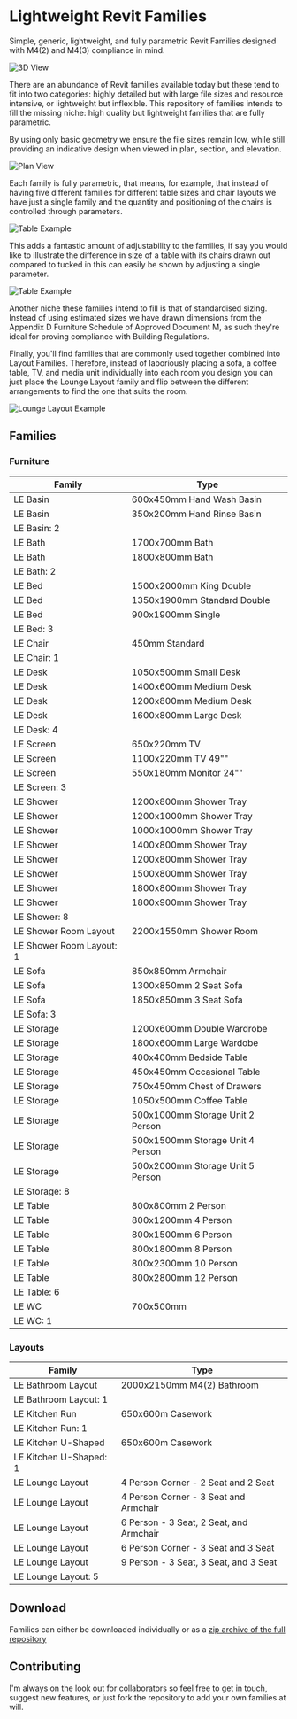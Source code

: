 # Lightweight Revit Families

Simple, generic, lightweight, and fully parametric Revit Families designed with M4(2) and M4(3) compliance in mind.

![3D View](https://raw.githubusercontent.com/StudioLE/RevitFamilies/master/Examples/Screenshots/Index%203D.png)

There are an abundance of Revit families available today but these tend to fit into two categories: highly detailed but with large file sizes and resource intensive, or lightweight but inflexible. This repository of families intends to fill the missing niche: high quality but lightweight families that are fully parametric.

By using only basic geometry we ensure the file sizes remain low, while still providing an indicative design when viewed in plan, section, and elevation.

![Plan View](https://raw.githubusercontent.com/StudioLE/RevitFamilies/master/Examples/Screenshots/Index%20Plan%2001.png)

Each family is fully parametric, that means, for example, that instead of having five different families for different table sizes and chair layouts we have just a single family and the quantity and positioning of the chairs is controlled through parameters.

![Table Example](https://raw.githubusercontent.com/StudioLE/RevitFamilies/master/Examples/Screenshots/Table%20Example%2002.gif)

This adds a fantastic amount of adjustability to the families, if say you would like to illustrate the difference in size of a table with its chairs drawn out compared to tucked in this can easily be shown by adjusting a single parameter.

![Table Example](https://raw.githubusercontent.com/StudioLE/RevitFamilies/master/Examples/Screenshots/Table%20Example%2001.gif)

Another niche these families intend to fill is that of standardised sizing. Instead of using estimated sizes we have drawn dimensions from the Appendix D Furniture Schedule of Approved Document M, as such they're ideal for proving compliance with Building Regulations.

Finally, you'll find families that are commonly used together combined into Layout Families. Therefore, instead of laboriously placing a sofa, a coffee table, TV, and media unit individually into each room you design you can just place the Lounge Layout family and flip between the different arrangements to find the one that suits the room.

![Lounge Layout Example](https://raw.githubusercontent.com/StudioLE/RevitFamilies/master/Examples/Screenshots/Lounge%20Layout%20Example%2001.gif)

## Families

### Furniture

| Family | Type |
| --- | --- |
| LE Basin | 600x450mm Hand Wash Basin |
| LE Basin | 350x200mm Hand Rinse Basin |
| LE Basin: 2 |  |
| LE Bath | 1700x700mm Bath |
| LE Bath | 1800x800mm Bath |
| LE Bath: 2 |  |
| LE Bed | 1500x2000mm King Double |
| LE Bed | 1350x1900mm Standard Double |
| LE Bed | 900x1900mm Single |
| LE Bed: 3 |  |
| LE Chair | 450mm Standard |
| LE Chair: 1 |  |
| LE Desk | 1050x500mm Small Desk |
| LE Desk | 1400x600mm Medium Desk |
| LE Desk | 1200x800mm Medium Desk |
| LE Desk | 1600x800mm Large Desk |
| LE Desk: 4 |  |
| LE Screen | 650x220mm TV |
| LE Screen | 1100x220mm TV 49"" |
| LE Screen | 550x180mm Monitor 24"" |
| LE Screen: 3 |  |
| LE Shower | 1200x800mm Shower Tray |
| LE Shower | 1200x1000mm Shower Tray |
| LE Shower | 1000x1000mm Shower Tray |
| LE Shower | 1400x800mm Shower Tray |
| LE Shower | 1200x800mm Shower Tray |
| LE Shower | 1500x800mm Shower Tray |
| LE Shower | 1800x800mm Shower Tray |
| LE Shower | 1800x900mm Shower Tray |
| LE Shower: 8 |  |
| LE Shower Room Layout | 2200x1550mm Shower Room |
| LE Shower Room Layout: 1 |  |
| LE Sofa | 850x850mm Armchair |
| LE Sofa | 1300x850mm 2 Seat Sofa |
| LE Sofa | 1850x850mm 3 Seat Sofa |
| LE Sofa: 3 |  |
| LE Storage | 1200x600mm Double Wardrobe |
| LE Storage | 1800x600mm Large Wardobe |
| LE Storage | 400x400mm Bedside Table |
| LE Storage | 450x450mm Occasional Table |
| LE Storage | 750x450mm Chest of Drawers |
| LE Storage | 1050x500mm Coffee Table |
| LE Storage | 500x1000mm Storage Unit 2 Person |
| LE Storage | 500x1500mm Storage Unit 4 Person |
| LE Storage | 500x2000mm Storage Unit 5 Person |
| LE Storage: 8 |  |
| LE Table | 800x800mm 2 Person |
| LE Table | 800x1200mm 4 Person |
| LE Table | 800x1500mm 6 Person |
| LE Table | 800x1800mm 8 Person |
| LE Table | 800x2300mm 10 Person |
| LE Table | 800x2800mm 12 Person |
| LE Table: 6 |  |
| LE WC | 700x500mm |
| LE WC: 1 |  |


###  Layouts

| Family | Type | 
| --- | --- |
| LE Bathroom Layout | 2000x2150mm M4(2) Bathroom |
| LE Bathroom Layout: 1 |  |
| LE Kitchen Run | 650x600m Casework |
| LE Kitchen Run: 1 |  |
| LE Kitchen U-Shaped | 650x600m Casework |
| LE Kitchen U-Shaped: 1 |  |
| LE Lounge Layout | 4 Person Corner - 2 Seat and 2 Seat |
| LE Lounge Layout | 4 Person Corner - 3 Seat and Armchair |
| LE Lounge Layout | 6 Person - 3 Seat, 2 Seat, and Armchair |
| LE Lounge Layout | 6 Person Corner - 3 Seat and 3 Seat |
| LE Lounge Layout | 9 Person - 3 Seat, 3 Seat, and 3 Seat |
| LE Lounge Layout: 5 |  |

## Download

Families can either be downloaded individually or as a [zip archive of the full repository](https://github.com/StudioLE/RevitFamilies/archive/refs/heads/main.zip)

## Contributing

I'm always on the look out for collaborators so feel free to get in touch, suggest new features, or just fork the repository to add your own families at will.
